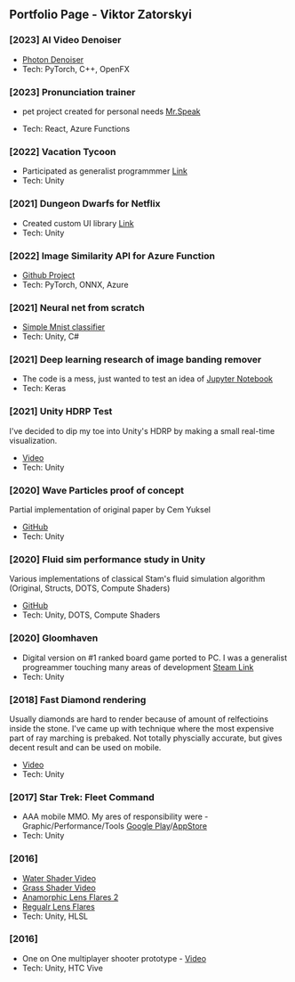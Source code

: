 ## Portfolio Page - Viktor Zatorskyi

### [2023] AI Video Denoiser
- [Photon Denoiser](https://chaosdynamics.ai/photon-denoiser/)
- Tech: PyTorch, C++, OpenFX

### [2023] Pronunciation trainer 
* pet project created for personal needs [Mr.Speak](https://mrspeak.app/)
- Tech: React, Azure Functions

### [2022] Vacation Tycoon 
- Participated as generalist programmmer [Link](https://hyperhippo.com/games/vacation-tycoon/)
- Tech: Unity

### [2021] Dungeon Dwarfs for Netflix
- Created custom UI library [Link](https://hyperhippo.com/games/dungeon-dwarves/)
- Tech: Unity

### [2022] Image Similarity API for Azure Function
- [Github Project](https://github.com/bmind7/ImageSimilarityAPI)
- Tech: PyTorch, ONNX, Azure

### [2021] Neural net from scratch
- [Simple Mnist classifier](https://github.com/bmind7/mnist_from_scratch)
- Tech: Unity, C#

### [2021] Deep learning research of image banding remover
- The code is a mess, just wanted to test an idea of [Jupyter Notebook](https://github.com/bmind7/deeplearning_banding_remover/blob/main/Debander.ipynb)
- Tech: Keras

### [2021] Unity HDRP Test 
I've decided to dip my toe into Unity's HDRP by making a small real-time visualization.
- [Video](https://www.youtube.com/watch?v=dKFTViOx23s)
- Tech: Unity

### [2020] Wave Particles proof of concept
Partial implementation of original paper by Cem Yuksel
- [GitHub](https://github.com/bmind7/WaveParticles)
- Tech: Unity

### [2020] Fluid sim performance study in Unity
Various implementations of classical Stam's fluid simulation algorithm (Original, Structs, DOTS, Compute Shaders)
- [GitHub](https://github.com/bmind7/UnityFluid2D)
- Tech: Unity, DOTS, Compute Shaders

### [2020] Gloomhaven
- Digital version on #1 ranked board game ported to PC. I was a generalist progreammer touching many areas of development [Steam Link](https://store.steampowered.com/app/780290/Gloomhaven/)
- Tech: Unity

### [2018] Fast Diamond rendering
Usually diamonds are hard to render because of amount of relfectioins inside the stone. I've came up with technique where the most expensive part of ray marching is prebaked. Not totally physcially accurate, but gives decent result and can be used on mobile.
- [Video](https://www.youtube.com/watch?v=QhaIey5NpU4)
- Tech: Unity

### [2017] Star Trek: Fleet Command 
- AAA mobile MMO. My ares of responsibility were - Graphic/Performance/Tools [Google Play](https://play.google.com/store/apps/details?id=com.scopely.startrek)/[AppStore](https://apps.apple.com/us/app/star-trek-fleet-command/id1427744264)
- Tech: Unity

### [2016]
- [Water Shader Video](https://www.youtube.com/watch?v=4CH18n9BaHk)
- [Grass Shader Video](https://www.youtube.com/watch?v=luaOsx4D6Mg)
- [Anamorphic Lens Flares 2](https://www.youtube.com/watch?v=OcHSjilf0Ro)
- [Regualr Lens Flares](https://www.youtube.com/watch?v=ZTKknM9ZLHs)
- Tech: Unity, HLSL

### [2016]
- One on One multiplayer shooter prototype - [Video](https://www.youtube.com/watch?v=ULLfdxCKtxs)
- Tech: Unity, HTC Vive

